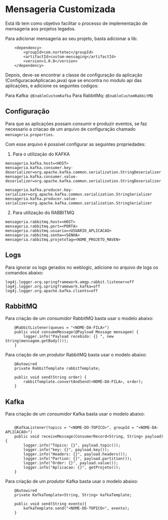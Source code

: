 # Mensageria Customizada

Está lib tem como objetivo facilitar o processo de implementação de mensageria aos
projetos legados. 

Para adicionar mensageria ao seu projeto, basta adicionar a lib:

````
    <dependency>
        <groupId>com.nortetec</groupId>
        <artifactId>custom-messaging</artifactId>
        <version>1.0.0</version>
    </dependency>
````


Depois, deve-se encontrar a classe de configuração da aplicação (ConfiguracaoAplicacao.java) que se encontra no modulo api das aplicações, e adicione os seguintes codigos:

Para Kafka: ``@EnableCustomKafka``
Para RabbitMq: ``@EnableCustomRabbitMQ``


## Configuração

Para que as aplicações possam consumir e produzir eventos, se faz necessario a criacao
de um arquivo de configuração chamado ```mensageria.properties```.

Com esse arquivo é possivel configurar as seguintes propriedades:

1. Para o utilização do KAFKA
```
mensageria.kafka.host=<HOST>
mensageria.kafka.consumer.key-deserializer=org.apache.kafka.common.serialization.StringDeserializer
mensageria.kafka.consumer.value-deserializer=org.apache.kafka.common.serialization.StringDeserializer

mensageria.kafka.producer.key-serializer=org.apache.kafka.common.serialization.StringSerializer
mensageria.kafka.producer.value-serializer=org.apache.kafka.common.serialization.StringSerializer
```

2. Para utilização do RABBITMQ
```
mensageria.rabbitmq.host=<HOST>
mensageria.rabbitmq.port=<PORTA>
mensageria.rabbitmq.usuario=<USUARIO_APLICACAO>
mensageria.rabbitmq.senha=<SENHA>
mensageria.rabbitmq.projetoTag=<NOME_PROJETO_MAVEN>
```

## Logs

Para ignorar os logs gerados no weblogic, adicione no arquivo de logs
os comandos abaixo:

```
log4j.logger.org.springframework.amqp.rabbit.listener=off
log4j.logger.org.springframework.kafka=off
log4j.logger.org.apache.kafka.clients=off
```


## RabbitMQ

Para criação de um *consumidor* RabbitMQ basta usar o modelo abaixo:

```
    @RabbitListener(queues = "<NOME-DA-FILA>")
    public void consumeMessage(@Payload Message mensagem) {
        logger.info("Payload recebido: {} ", new String(mensagem.getBody()));
    }
```

Para criação de um *produtor* RabbitMQ basta usar o modelo abaixo:

```
    @Autowired
    private RabbitTemplate rabbitTemplate;

    public void send(String order) {
        rabbitTemplate.convertAndSend(<NOME-DA-FILA>, order);
    }
```

## Kafka

Para criação de um *consumidor* Kafka basta usar o modelo abaixo:

```

    @KafkaListener(topics = "<NOME-DO-TOPICO>", groupId = "<NOME-DA-APLICACAO>")
    public void receiveMessage(ConsumerRecord<String, String> payload) {
        logger.info("Tópico: {}", payload.topic());
        logger.info("key: {}", payload.key());
        logger.info("Headers: {}", payload.headers());
        logger.info("Partion: {}", payload.partition());
        logger.info("Order: {}", payload.value());
        logger.info("Aplicacao: {}", getProjeto());
    }
```

Para criação de um *produtor* Kafka basta usar o modelo abaixo:

```
    @Autowired
    private KafkaTemplate<String, String> kafkaTemplate;

    public void send(String evento){
        kafkaTemplate.send("<NOME-DO-TOPICO>", evento);
    }
```
